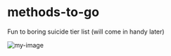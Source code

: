 # methods-to-go
Fun to boring suicide tier list (will come in handy later)

![my-image](https://user-images.githubusercontent.com/71426002/213905802-789ce50f-d0f3-4070-a4e2-26e7909de713.png)
